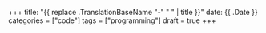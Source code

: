 +++
title: "{{ replace .TranslationBaseName "-" " " | title }}"
date: {{ .Date }}
categories = ["code"]
tags = ["programming"]
draft = true
+++

